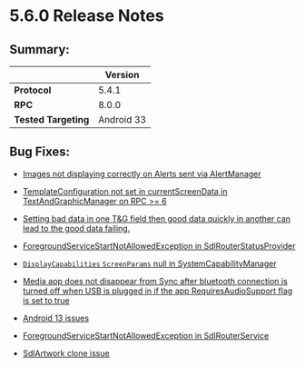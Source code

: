 # 5.6.0 Release Notes

## Summary:
||Version|
|--|--|
| **Protocol** | 5.4.1
| **RPC** | 8.0.0
| **Tested Targeting** | Android 33

## Bug Fixes:

- [Images not displaying correctly on Alerts sent via AlertManager](https://github.com/smartdevicelink/sdl_java_suite/issues/1835)

- [TemplateConfiguration not set in currentScreenData in TextAndGraphicManager on RPC >= 6 ](https://github.com/smartdevicelink/sdl_java_suite/issues/1833)

- [Setting bad data in one T&G field then good data quickly in another can lead to the good data failing.](https://github.com/smartdevicelink/sdl_java_suite/issues/1828)

- [ForegroundServiceStartNotAllowedException in SdlRouterStatusProvider](https://github.com/smartdevicelink/sdl_java_suite/issues/1829)

- [`DisplayCapabilities`  `ScreenParams` null in SystemCapabilityManager](https://github.com/smartdevicelink/sdl_java_suite/issues/1824)

- [Media app does not disappear from Sync after bluetooth connection is turned off when USB is plugged in if the app RequiresAudioSupport flag is set to true](https://github.com/smartdevicelink/sdl_java_suite/issues/1802)

- [Android 13 issues](https://github.com/smartdevicelink/sdl_java_suite/issues/1812)

- [ForegroundServiceStartNotAllowedException in SdlRouterService ](https://github.com/smartdevicelink/sdl_java_suite/issues/1815)

- [SdlArtwork clone issue](https://github.com/smartdevicelink/sdl_java_suite/issues/1818)

